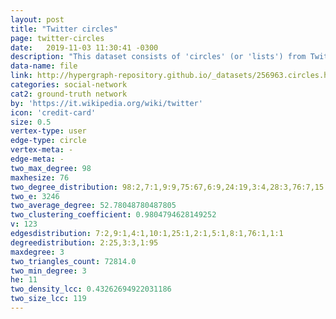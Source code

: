 ```yaml
---
layout: post
title: "Twitter circles"
page: twitter-circles
date:   2019-11-03 11:30:41 -0300
description: "This dataset consists of 'circles' (or 'lists') from Twitter. Twitter data was crawled from public sources. The dataset includes node features (profiles), circles, and ego networks."
data-name: file
link: http://hypergraph-repository.github.io/_datasets/256963.circles.hgf
categories: social-network
cat2: ground-truth network
by: 'https://it.wikipedia.org/wiki/twitter'
icon: 'credit-card'
size: 0.5
vertex-type: user
edge-type: circle
vertex-meta: -
edge-meta: -
two_max_degree: 98
maxhesize: 76
two_degree_distribution: 98:2,7:1,9:9,75:67,6:9,24:19,3:4,28:3,76:7,15:1,30:1
two_e: 3246
two_average_degree: 52.78048780487805
two_clustering_coefficient: 0.9804794628149252
v: 123
edgesdistribution: 7:2,9:1,4:1,10:1,25:1,2:1,5:1,8:1,76:1,1:1
degreedistribution: 2:25,3:3,1:95
maxdegree: 3
two_triangles_count: 72814.0
two_min_degree: 3
he: 11
two_density_lcc: 0.43262694922031186
two_size_lcc: 119
---
```

